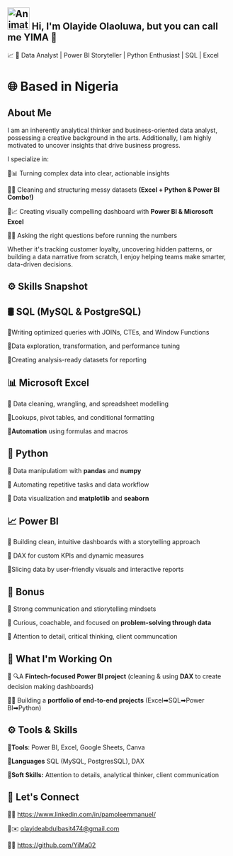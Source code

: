 ## <img src="https://iam-weijie.github.io/wave/hand-emoji.svg" alt="Animated Emoji" width="50" height="50"> Hi, I'm Olayide Olaoluwa, but you can call me YIMA 💎

:chart_with_upwards_trend: 🎯 Data Analyst | Power BI Storyteller | Python Enthusiast | SQL | Excel 

# 🌐 Based in **Nigeria**

## About Me

 I am an inherently analytical thinker and business-oriented data analyst, possessing a creative background in the arts.  Additionally, I am highly motivated to uncover insights that drive business progress.

I specialize in:

🔹📊 Turning complex data into clear, actionable insights

🔹🧹 Cleaning and structuring  messy datasets **(Excel + Python & Power BI Combo!)**

🔹📈 Creating visually compelling dashboard with **Power BI & Microsoft Excel**

🔹🧠 Asking the right questions before running the numbers

Whether it's tracking customer loyalty, uncovering hidden patterns, or building a data narrative from scratch, I enjoy helping teams make smarter, data-driven decisions.

## ⚙️ Skills Snapshot

## **🛢️ SQL (MySQL & PostgreSQL)**

🔹Writing optimized queries with JOINs, CTEs, and Window Functions

🔹Data exploration, transformation, and performance tuning

🔹Creating analysis-ready datasets for reporting

## **📊 Microsoft Excel**

🔹 Data cleaning, wrangling, and spreadsheet modelling

🔹Lookups, pivot tables, and conditional formatting

**🔹Automation** using formulas and macros

## **🐍 Python**

🔹 Data manipulatiom with **pandas** and **numpy**

🔹 Automating repetitive tasks and data workflow

🔹 Data visualization and **matplotlib** and **seaborn**

## **📈 Power BI**

🔹 Building clean, intuitive dashboards with a storytelling approach

🔹 DAX for custom KPIs and dynamic measures

🔹Slicing data by user-friendly visuals and interactive reports

## 🔁 Bonus

🔹 Strong communication  and stiorytelling mindsets

🔹 Curious, coachable, and focused on **problem-solving through data**

🔹 Attention to detail, critical thinking, client communcation

## 💼 What I'm Working On

🔹 🔍A **Fintech-focused Power BI project** (cleaning & using **DAX** to create decision making dashboards)

🔹🧱 Building a **portfolio of end-to-end  projects** (Excel➡SQL➡Power BI➡Python)

## **⚙️ Tools & Skills**

**🔹Tools**: Power BI, Excel, Google Sheets, Canva

**🔹Languages** SQL (MySQL, PostgresSQL), DAX

**🔹Soft Skills:** Attention to details, analytical thinker, client communication 

## **🤝 Let's Connect**

🔹🌐 https://www.linkedin.com/in/pamoleemmanuel/

🔹✉️ olayideabdulbasit474@gmail.com

🔹📁 https://github.com/YiMa02

